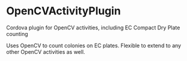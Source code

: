 OpenCVActivityPlugin
====================

Cordova plugin for OpenCV activities, including EC Compact Dry Plate counting

Uses OpenCV to count colonies on EC plates. Flexible to extend to any other OpenCV activities as well.
